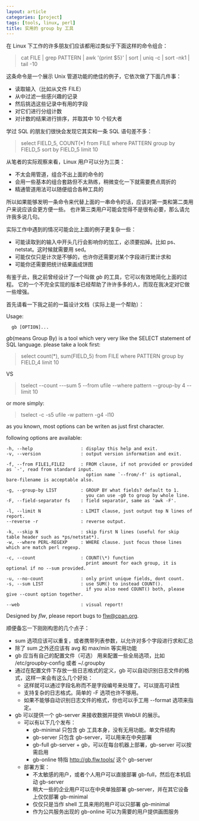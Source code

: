 ```yaml
---
layout: article
categories: [project]
tags: [tools, linux, perl]
title: 实用的 group by 工具
---
```


在 Linux 下工作的许多朋友们应该都用过类似于下面这样的命令组合：

>  cat FILE | grep PATTERN | awk '{print $5}' | sort | uniq -c | sort -nk1 | tail -10

这条命令是一个展示 Unix 管道功能的绝佳的例子，它依次做了下面几件事：

* 读取输入（比如从文件 FILE）
* 从中过滤一些感兴趣的记录
* 然后挑选这些记录中有用的字段
* 对它们进行分组计数
* 对计数的结果进行排序，并取其中 10 个较大者

学过 SQL 的朋友们很快会发现它其实和一条 SQL 语句差不多：

> select FIELD_5, COUNT(\*) from FILE where PATTERN group by FIELD_5 sort by FIELD_5 limit 10

从笔者的实际观察来看，Linux 用户可以分为三类：

* 不太会用管道，组合不出上面的命令的
* 会用一些基本的组合套路但不太熟练，稍微变化一下就需要费点周折的
* 精通管道用法可以随便组合各种工具的

所以如果能够发明一条命令来代替上面的一串命令的话，应该对第一类和第二类用户来说应该会更方便一些。
也许第三类用户可能会觉得不是很有必要，那么请允许我多说几句。

实际工作中遇到的情况可能会比上面的例子更复杂一些：

* 可能读取到的输入中开头几行会影响你的加工，必须要掐掉。比如 ps、netstat。这时候就需要用 sed。
* 可能仅仅只是计次是不够的，也许你还需要对某个字段进行累计求和
* 可能你还需要把统计结果画成饼图

有鉴于此，我之前曾经设计了一个叫做 *gb* 的工具，它可以有效地简化上面的过程。
它的一个不完全实现的版本已经帮助了许许多多的人，而现在我决定对它做一些增强。

首先请看一下我之前的一篇设计文档（实际上是一个帮助）：

<p>
Usage: 

      gb [OPTION]...

*gb*(means Group By) is a tool which very very like the SELECT statement of SQL language.
please take a look first:

>   select count(\*), sum(FIELD_5) from FILE where PATTERN group by FIELD_4 limit 10

VS

>   tselect --count ---sum 5 --from ufile --where pattern --group-by 4 --limit 10

or more simply:

>   tselect -c -s5 ufile -w pattern -g4 -l10

as you known, most options can be writen as just first character.

following options are available:

    -h, --help                  : display this help and exit.
    -v, --version               : output version information and exit.
 
    -f, --from FILE1,FILE2      : FROM clause, if not provided or provided as `-', read from standard input.
                                  option name `--from/-f' is optional, bare-filename is acceptable also.
 
    -g, --group-by LIST         : GROUP BY what fields? default to 1.
                                  you can use -g0 to group by whole line.
    -F, --field-separator fs    : field separator, same as 'awk -F'.
 
    -l, --limit N               : LIMIT clause, just output top N lines of report.
    --reverse -r                : reverse output.
 
    -k, --skip N                : skip first N lines (useful for skip table header such as *ps/netstat*).
    -w, --where PERL-REGEXP     : WHERE clause. just focus those lines which are match perl regexp.
 
    -c, --count                 : COUNT(\*) function
                                  print amount for each group, it is optional if no --sum provided.
 
    -u, --no-count              : only print unique fields, dont count.
    -s, --sum LIST              : use SUM() to instead COUNT().
                                  if you also need COUNT() both, please give --count option together.
 
    --web                       : visual report!

Designed by *flw*, please report bugs to <flw@cpan.org>.
</p>

顺便备忘一下刚刚构思的几个点子：

* sum 选项应该可以重复，或者携带列表参数，以允许对多个字段进行求和汇总
* 除了 sum 之外还应该有 avg 和 max/min 等实用功能
* gb 应当有自己的配置文件（可选） 用来配置一些全局选项，比如 /etc/groupby-config 或者 ~/.groupby
* 通过在配置文件下存放一些日志格式的定义，gb 可以自动识别日志文件的格式，这样一来会有这么几个好处：
    * 这样就可以通过字段名称而不是字段编号来处理了。可以提高可读性
    * 支持复杂的日志格式。简单的 -F 选项也许不够用。
    * 如果不能够自动识别日志文件的格式，你也可以手工用 --format 选项来指定。
* gb 可以提供一个 gb-server 来接收数据并提供 WebUI 的展示。
    * 可以有以下几个发布：
        * gb-minimal  只包含 gb 工具本身，没有无用功能。单文件结构
        * gb-server   只包含 gb-server，可以用来在中央部署
        * gb-full     gb-server + gb，可以在每台机器上部署，gb-server 可以按需启用
        * gb-online   特指 http://gb.flw.tools/ 这个 gb-server
    * 部署方案：
        * 不太敏感的用户，或者个人用户可以直接部署 gb-full，然后在本机启动 gb-server
        * 稍大一些的企业用户可以在中央单独部署 gb-server，并在其它设备上仅仅部署 gb-minimal
        * 仅仅只是当作 shell 工具来用的用户可以只部署 gb-minimal
        * 作为公共服务出现的 gb-online 可以为需要的用户提供画图服务
